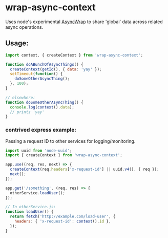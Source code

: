 # wrap-async-context

Uses node's experimental [AsyncWrap](https://github.com/nodejs/tracing-wg/blob/master/docs/AsyncWrap/README.md)
to share 'global' data across related async operations.

## Usage:

```js
import context, { createContext } from 'wrap-async-context';

function doABunchOfAsyncThings() {
  createContext(getId(), { data: 'yay' });
  setTimeout(function() {
    doSomeOtherAsyncThing();
  }, 100);
}

// elsewhere:
function doSomeOtherAsyncThing() {
  console.log(context().data);
  // prints 'yay'
}
```

### contrived express example:

Passing a request ID to other services for logging/monitoring.

```js
import uuid from 'node-uuid';
import { createContext } from 'wrap-async-context';

app.use((req, res, next) => {
  createContext(req.headers['x-request-id'] || uuid.v4(), { req });
  next();
});

app.get('/something', (req, res) => {
  otherService.loadUser();
});

// In otherService.js:
function loadUser() {
  return fetch('http://example.com/load-user', {
    headers: { 'x-request-id': context().id },
  });
}
```
